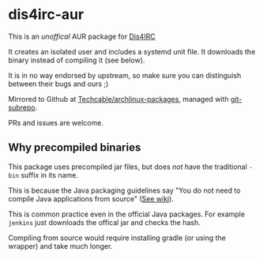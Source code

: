 dis4irc-aur
===========
This is an *unoffical* AUR package for [Dis4IRC](https://github.com/zachbr/Dis4IRC)

It creates an isolated user and includes a systemd unit file. It downloads the binary instead of compiling it (see below).

It is in no way endorsed by upstream, so make sure you can distinguish between their bugs and ours ;)

Mirrored to Github at [Techcable/archlinux-packages](https://github.com/Techcable/archlinux-packages), managed with [git-subrepo](https://github.com/ingydotnet/git-subrepo).

PRs and issues are welcome.

## Why precompiled binaries
This package uses precompiled jar files, but does *not* have the traditional `-bin` suffix in its name.

This is because the Java packaging guidelines say "You do not need to compile Java applications from source" ([See wiki](https://wiki.archlinux.org/title/Java_package_guidelines#Java_packaging_on_Arch_Linux)).

This is common practice even in the official Java packages. For example `jenkins` just downloads the offical jar and checks the hash.

Compiling from source would require installing gradle (or using the wrapper) and take much longer.



